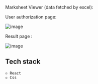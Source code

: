 Marksheet Viewer (data fetched by excel):

User authorization page: 

![image](https://user-images.githubusercontent.com/53472824/210180486-84950b97-e1e3-4b43-b11f-dab49486fcb5.png)

Result page :

![image](https://user-images.githubusercontent.com/53472824/210180526-17bbfae3-2e90-43e0-8b24-af54fde47f26.png)

## **Tech stack**

    ▫ React
    ▫ Css
